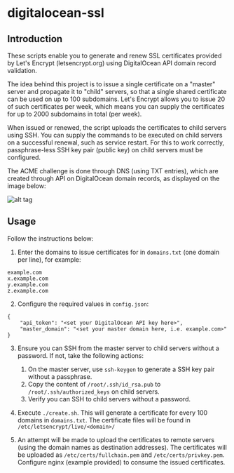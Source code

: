 # digitalocean-ssl

## Introduction

These scripts enable you to generate and renew SSL certificates provided by Let's Encrypt (letsencrypt.org) using DigitalOcean API domain record validation.

The idea behind this project is to issue a single certificate on a "master" server and propagate it to "child" servers, so that a single shared certificate can be used on up to 100 subdomains. Let's Encrypt allows you to issue 20 of such certificates per week, which means you can supply the certificates for up to 2000 subdomains in total (per week).

When issued or renewed, the script uploads the certificates to child servers using SSH. You can supply the commands to be executed on child servers on a successful renewal, such as service restart. For this to work correctly, passphrase-less SSH key pair (public key) on child servers must be configured.

The ACME challenge is done through DNS (using TXT entries), which are created through API on DigitalOcean domain records, as displayed on the image below:

![alt tag](https://igorsaric.github.io/images/cert.svg)

## Usage

Follow the instructions below:
    
1. Enter the domains to issue certificates for in ``domains.txt`` (one domain per line), for example:
```
example.com
x.example.com
y.example.com
z.example.com
```

2. Configure the required values in ``config.json``:

```
{
    "api_token": "<set your DigitalOcean API key here>",
    "master_domain": "<set your master domain here, i.e. example.com>"
}
```

3. Ensure you can SSH from the master server to child servers without a password. If not, take the following actions:

    1. On the master server, use ``ssh-keygen`` to generate a SSH key pair without a passphrase.
    2. Copy the content of ``/root/.ssh/id_rsa.pub`` to ``/root/.ssh/authorized_keys`` on child servers.
    3. Verify you can SSH to child servers without a password.

4. Execute ``./create.sh``. This will generate a certificate for every 100 domains in ``domains.txt``. The certificate files will be found in ``/etc/letsencrypt/live/<domain>/``

5. An attempt will be made to upload the certificates to remote servers (using the domain names as destination addresses). The certificates will be uploaded as ``/etc/certs/fullchain.pem`` and ``/etc/certs/privkey.pem``. Configure nginx (example provided) to consume the issued certificates.

